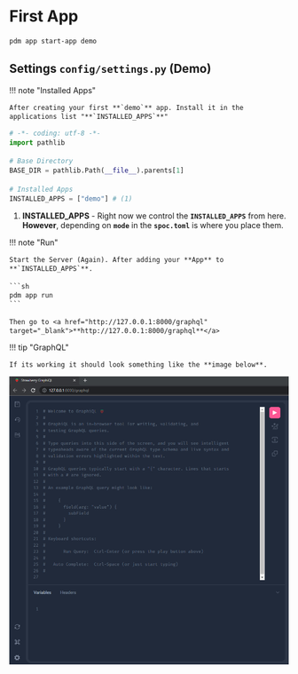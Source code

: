 # First **App**

```sh
pdm app start-app demo
```

<div id="terminal-getting-started-first-app" data-termynal></div>

## Settings `config/settings.py` (**Demo**)

!!! note "Installed Apps"

    After creating your first **`demo`** app. Install it in the applications list "**`INSTALLED_APPS`**"

```python title="config/settings.py"
# -*- coding: utf-8 -*-
import pathlib

# Base Directory
BASE_DIR = pathlib.Path(__file__).parents[1]

# Installed Apps
INSTALLED_APPS = ["demo"] # (1)
```

1. **INSTALLED_APPS** - Right now we control the **`INSTALLED_APPS`** from here. **However**, depending on **`mode`** in the **`spoc.toml`** is where you place them.

!!! note "Run"

    Start the Server (Again). After adding your **App** to **`INSTALLED_APPS`**.

    ```sh
    pdm app run
    ```

    Then go to <a href="http://127.0.0.1:8000/graphql" target="_blank">**http://127.0.0.1:8000/graphql**</a>

!!! tip "GraphQL"

    If its working it should look something like the **image below**.

![GraphQL](img/graphql.png)
